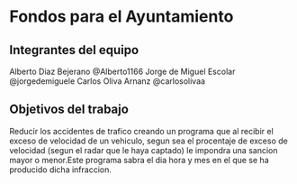﻿# Fondos para el Ayuntamiento

## Integrantes del equipo
Alberto Diaz Bejerano @Alberto1166
Jorge de Miguel Escolar @jorgedemiguele
Carlos Oliva Arnanz @carlosolivaa


## Objetivos del trabajo
Reducir los accidentes de trafico creando un programa que al recibir el exceso de velocidad de un vehiculo, segun sea el procentaje de exceso de velocidad (segun el radar que le haya captado) le impondra una sancion mayor o menor.Este programa sabra el dia hora y mes en el que se ha producido dicha infraccion.

